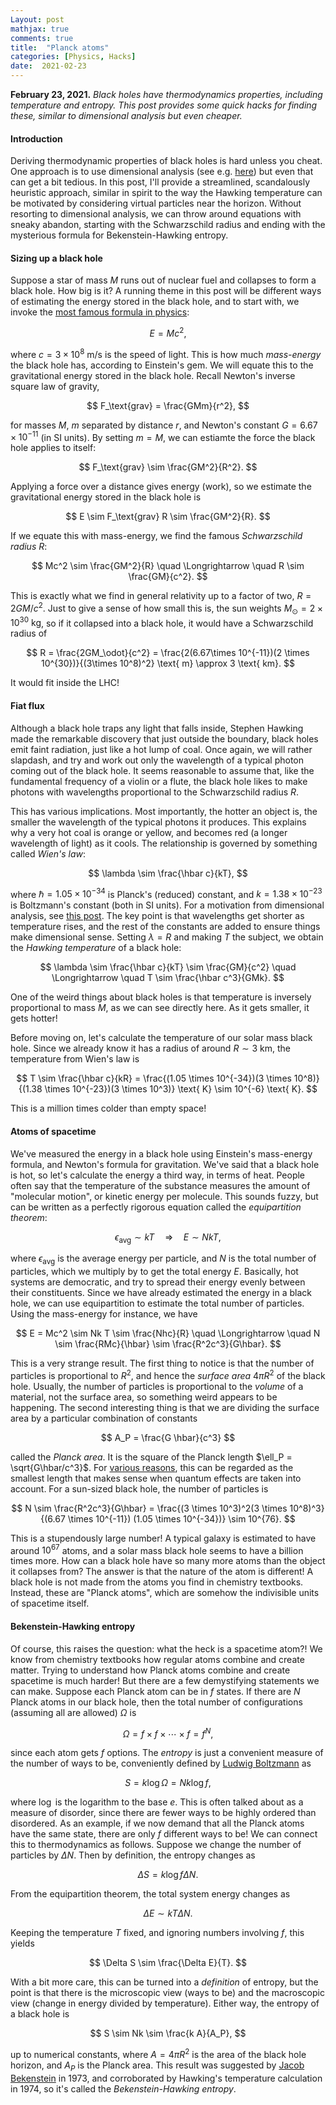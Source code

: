 ```yaml
---
Layout: post
mathjax: true
comments: true
title:  "Planck atoms"
categories: [Physics, Hacks]
date:  2021-02-23
---
```


**February 23, 2021.** *Black holes have thermodynamics properties,
  including temperature and entropy. This post provides some quick
  hacks for finding these, similar to dimensional analysis but even
  cheaper.*

#### Introduction

Deriving thermodynamic properties of black holes is hard unless you cheat.
One approach is to use dimensional analysis (see
e.g. [here](https://hapax.github.io/assets/dimensional-analysis.pdf))
but even that can get a bit tedious.
In this post, I'll provide a streamlined, scandalously heuristic approach,
similar in spirit to the way the Hawking temperature can be motivated
by considering virtual particles near the horizon.
Without resorting to dimensional analysis, we can throw around
equations with sneaky abandon, starting with the Schwarzschild radius
and ending with the mysterious formula for Bekenstein-Hawking entropy.

#### Sizing up a black hole

Suppose a star of mass $M$ runs out of nuclear fuel and collapses to
form a black hole.
How big is it?
A running theme in this post will be different ways of estimating the energy stored
in the black hole, and to start with, we invoke the [most famous
formula in physics](https://hapax.github.io/physics/mathematics/hacks/emcc/):

$$
E = Mc^2,
$$

where $c = 3 \times 10^8 \text{ m/s}$ is the speed of light.
This is how much *mass-energy* the black hole has, according to
Einstein's gem.
We will equate this to the gravitational energy stored in the black hole.
Recall Newton's inverse square law of gravity,

$$
F_\text{grav} = \frac{GMm}{r^2},
$$

for masses $M$, $m$ separated by distance $r$, and Newton's constant
$G = 6.67 \times 10^{-11}$ (in SI units).
By setting $m = M$, we can estiamte the force the black hole applies
to itself:

$$
F_\text{grav} \sim \frac{GM^2}{R^2}.
$$

Applying a force over a distance gives energy (work), so we estimate
the gravitational energy stored in the black hole is

$$
E \sim F_\text{grav} R \sim \frac{GM^2}{R}.
$$

If we equate this with mass-energy, we find the famous *Schwarzschild radius* $R$:

$$
Mc^2 \sim \frac{GM^2}{R} \quad \Longrightarrow \quad R \sim \frac{GM}{c^2}.
$$

This is exactly what we find in general relativity up to a factor of
two, $R = 2GM/c^2$.
Just to give a sense of how small this is, the sun weights $M_\odot = 2
\times 10^{30} \text{ kg}$, so if it collapsed into a black hole, it
would have a Schwarzschild radius of

$$
R = \frac{2GM_\odot}{c^2} = \frac{2(6.67\times 10^{-11})(2 \times
10^{30})}{(3\times 10^8)^2} \text{ m} \approx 3 \text{ km}.
$$

It would fit inside the LHC!
<!-- It would fit on the University Endowment Lands of UBC.-->

#### Fiat flux

Although a black hole traps any light that falls inside, Stephen
Hawking made the remarkable discovery that just outside the boundary,
black holes emit faint radiation, just like a hot lump of coal.
Once again, we will rather slapdash, and try and work out only the
wavelength of a typical photon coming out of the black hole.
It seems reasonable to assume that, like the fundamental frequency of
a violin or a flute, the black hole likes to make photons with
wavelengths proportional to the Schwarzschild radius $R$.

This has various implications.
Most importantly, the hotter an object is, the smaller the wavelength
of the typical photons it produces.
This explains why a very hot coal is orange or yellow, and becomes red
(a longer wavelength of light) as it cools.
The relationship is governed by something called *Wien's law*:

$$
\lambda \sim \frac{\hbar c}{kT},
$$

where $\hbar = 1.05 \times 10^{-34}$ is Planck's (reduced) constant,
and $k = 1.38 \times 10^{-23}$ is Boltzmann's constant (both in SI
units).
For a motivation from dimensional analysis, see
[this post](https://hapax.github.io/physics/everyday/sky/).
The key point is that wavelengths get shorter as temperature rises,
and the rest of the constants are added to ensure things make
dimensional sense.
Setting $\lambda = R$ and making $T$ the subject, we obtain the
*Hawking temperature* of a black hole:

$$
\lambda \sim \frac{\hbar c}{kT} \sim \frac{GM}{c^2}  \quad \Longrightarrow \quad T \sim \frac{\hbar c^3}{GMk}.
$$

One of the weird things about black holes is that temperature is
inversely proportional to mass $M$, as we can see directly here.
As it gets smaller, it gets hotter!
<!-- See the appendix for an astrophysical consequence.-->
Before moving on, let's calculate the temperature of our solar mass
black hole.
Since we already know it has a radius of around $R \sim 3$ km, the
temperature from Wien's law is

$$
T \sim \frac{\hbar c}{kR} = \frac{(1.05 \times 10^{-34})(3 \times
10^8)}{(1.38 \times 10^{-23})(3 \times 10^3)} \text{ K} \sim 10^{-6} \text{ K}.
$$

This is a million times colder than empty space!

#### Atoms of spacetime

We've measured the energy in a black hole using Einstein's mass-energy
formula, and Newton's formula for gravitation.
We've said that a black hole is hot, so let's calculate the energy a
third way, in terms of heat.
People often say that the temperature of the substance measures the
amount of "molecular motion", or kinetic energy per molecule.
This sounds fuzzy, but can be written as a perfectly rigorous
equation called the *equipartition theorem*:

$$
\epsilon_\text{avg} \sim kT \quad \Longrightarrow \quad E \sim N kT,
$$

where $\epsilon_\text{avg}$ is the average energy per particle, and
$N$ is the total number of particles, which we multiply by to get the
total energy $E$.
Basically, hot systems are democratic, and try to spread their energy
evenly between their constituents.
Since we have already estimated the energy in a black hole, we can use
equipartition to estimate the total number of particles. Using the
mass-energy for instance, we have

$$
E = Mc^2 \sim Nk T \sim \frac{Nhc}{R} \quad \Longrightarrow \quad N
\sim \frac{RMc}{\hbar} \sim \frac{R^2c^3}{G\hbar}.
$$

This is a very strange result.
The first thing to notice is that the number of particles is
proportional to $R^2$, and hence the *surface area* $4\pi R^2$ of the
black hole.
Usually, the number of particles is proportional to the *volume* of a
material, not the surface area, so something weird appears to be
happening.
The second interesting thing is that we are dividing the surface area
by a particular combination of constants

$$
A_P = \frac{G \hbar}{c^3}
$$

called the *Planck area*. It is the square of the
Planck length $\ell_P
= \sqrt{G\hbar/c^3}$.
For [various reasons](https://hapax.github.io/physics/hacks/qgrav/),
this can be regarded as the smallest length that makes sense when
quantum effects are taken into account.
For a sun-sized black hole, the number of particles is

$$
N \sim \frac{R^2c^3}{G\hbar} = \frac{(3 \times 10^3)^2(3 \times
10^8)^3}{(6.67 \times 10^{-11}) (1.05 \times 10^{-34})} \sim 10^{76}.
$$

This is a stupendously large number! A typical galaxy is estimated to
have around $10^{67}$ atoms, and a solar mass black hole seems to have
a billion times more. How can a black hole have so many more atoms
than the object it collapses from?
The answer is that the nature of the atom is different!
A black hole is not made from the atoms you find in chemistry
textbooks.
Instead, these are "Planck atoms", which are somehow the indivisible units of spacetime
itself.

#### Bekenstein-Hawking entropy

Of course, this raises the question: what the heck is a spacetime
atom?! We know from chemistry textbooks how regular atoms combine and
create matter. Trying to understand how Planck atoms combine and
create spacetime is much harder! But there are a few demystifying
statements we can make.
Suppose each Planck atom can be in $f$ states.
If there are $N$ Planck atoms in our black hole, then the total number
of configurations (assuming all are allowed) $\Omega$ is

$$
\Omega = f \times f \times \cdots \times f = f^N,
$$

since each atom gets $f$ options.
The *entropy* is just a convenient measure of the number of ways to
be, conveniently defined by
[Ludwig Boltzmann](https://en.wikipedia.org/wiki/Ludwig_Boltzmann) as

$$
S = k \log \Omega =Nk \log f,
$$

where $\log$ is the logarithm to the base $e$.
This is often talked about as a measure of disorder, since there are
fewer ways to be highly ordered than disordered. As an example, if we
now demand that all the Planck atoms have the same state, there are
only $f$ different ways to be!
We can connect this to thermodynamics as follows.
Suppose we change the number of particles by $\Delta N$.
Then by definition, the entropy changes as

$$
\Delta S = k \log f \Delta N.
$$

From the equipartition theorem, the total system energy changes as

$$
\Delta E \sim kT\Delta N.
$$

Keeping the temperature $T$ fixed, and ignoring numbers involving $f$, this yields

$$
\Delta S \sim \frac{\Delta E}{T}.
$$

With a bit more care, this can be turned into a *definition* of
entropy, but the point is that there is the microscopic view (ways to
be) and the macroscopic view (change in energy divided by
temperature).
Either way, the entropy of a black hole is

$$
S \sim Nk \sim \frac{k A}{A_P},
$$

up to numerical constants, where $A = 4\pi R^2$ is the area of the
black hole horizon, and $A_P$ is the Planck area.
This result was suggested by
[Jacob Bekenstein](https://en.wikipedia.org/wiki/Jacob_Bekenstein) in
1973, and corroborated by Hawking's temperature calculation in 1974,
so it's called the *Bekenstein-Hawking entropy*.

<!--

This has a rather interesting astrophysical implication.
It turns out that the universe also glows like a lump of coal, a sort
of afterimage of the Big Bang called the *cosmic microwave background*
(CMB). The "microwave" comes from the fact that the predominant
wavelength is in the microwave band, correspond by Wien's law to a
temperature of around $3 \text{ K}$.
A lump of coal sitting in space will cool down until it reaches this
temperature, at which point it will settle into thermal equilibrium
with the CMB.
The black holes in equilibrium with empty space have a Schwarzschild radius

$$
R \sim \frac{hc}{kT} = \frac{(6.62 \times 10^{-34})(3 \times 10^8)}{(1.38 \times
10^{-23})(3)} \text{ m} = 5 \text{ mm},
$$

about the size of an ant. This raises the question: is the universe
filled with ant-sized black holes?
The answer is no for two reasons.
First, the amount of time it takes for an astrophysical black hole to
reach this stage is many times the age of universe, so black holes
formed from stars just haven't had a chance to reach the ant phase
yet.
But even if there is some other process that allows these ant-sized
black holes to form quickly, their equilibrium with the CMB is
unstable.
To see why, imagine that the ant-sized black hole sneezes, and a
little energy comes out.
By $E = mc^2$, it gets smaller, and hence its temperature increases.
The CMB is now feeding it less energy than it outputs, so it keeps
getting smaller and hotter and quickly vanishes altogether!

<!-- Max Planck, one of the founding fathers of quantum mechanics, came up
with a general formula for the amount of energy in a photon of
wavelength $\lambda$, $\varepsilon = hc/\lambda$, where $h = 6.62
\times 10^{-34}$ (in SI units).
Then the typical Hawking photon coming out of a black hole has energy
$$
\varepsilon \sim \frac{hc}{R} \sim \frac{hc^3}{GM}.
$$
Not only does the black hole radiate like a hot lump of coal, it does
so for the same reason: it has a temperature!
The relationship between the enery of the photon -->

<!-- Note that black holes heat up as they get small!
Once again, we can check what would happen if the sun were a black
hole.
Using our previous result for the Schwarzschild radius, the Hawking
temperature would be

$$
T \sim \frac{(6.62 \times 10^{-34})(3 \times 10^8)}{(1.38 \times
10^{-23})(3000)} \text{ K} = 5 \times 10^{-6} \text{ K}.
$$

This is millions of times colder than empty space, which has a
temperature of about $3 \text{ K}$.
The black holes in equilibrium with the vacuum have radius around

$$
R \sim \frac{hc}{kT} = \frac{(6.62 \times 10^{-34})(3 \times 10^8)}{(1.38 \times
10^{-23})(3)} \text{ m} = 5 \text{ mm},
$$

<!-- If the sun did collapse to form a black hole, it would get heated up
by the surrounding vacuum.
Since mass gets smaller with temperature, this means it would shrink
dramatically! -->
